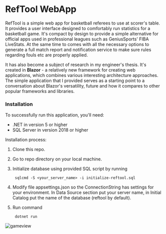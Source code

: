 # RefTool WebApp

RefTool is a simple web app for basketball referees to use at scorer's table. It provides a user interface designed to comfortably run statistics for a basketball game. It's compact by design to provide a simple alternative for official apps used in professional leagues such as GeniusSports' FIBA LiveStats. At the same time to comes with all the necessary options to generate a full match report and notification service to make sure rules regarding fouls etc are properly applied.

It has also become a subject of research in my engineer's thesis. It's created in **Blazor** - a relatively new framework for creating web applications, which combines various interesting architecture approaches. The simple application that I provided serves as a starting point to a conversation about Blazor's versatility, future and how it compares to other popular frameworks and libraries.

### Installation

To successfully run this application, you'll need:
- .NET in version 5 or higher
- SQL Server in version 2018 or higher

Installation process:
1. Clone this repo.
2. Go to repo directory on your local machine.
3. Initialize database using provided SQL script by running

		sqlcmd -S <your_server_name> -i initialize-reftool.sql
4. Modify file appsettings.json so the ConnectionString has settings for your environment. In Data Source section put your server name, in Initial Catalog put the name of the database (reftool by default).
5. Run command

		dotnet run
		
![gameview](https://user-images.githubusercontent.com/19887441/131915687-0a33e59c-74d7-40b7-ae06-8f1b40b12abe.PNG)
